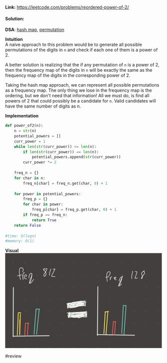   
**Link:** https://leetcode.com/problems/reordered-power-of-2/  
#### Solution:  
  
**DSA**: [hash map](../DSA/hash%20map.md), [permutation](permutation.md)  
  
**Intuition**  
A naive approach to this problem would be to generate all possible permutations of the digits in `n` and check if each one of them is a power of 2.   
  
A better solution is realizing that the if any permutation of `n` is a power of 2, then the frequency map of the digits in `n` will be exactly the same as the frequency map of the digits in the corresponding power of 2.   
  
Taking the hash map approach, we can represent all possible permutations as a frequency map. The only thing we lose in the frequency map is the ordering, but we don't need that information! All we must do, is find all powers of 2 that could possibly be a candidate for `n`. Valid candidates will have the same number of digits as n.  
  
  
**Implementation**  
```python  
def power_of2(n):  
	n = str(n)  
	potential_powers = []  
	curr_power = 1  
	while len(str(curr_power)) <= len(n):  
		if len(str(curr_power)) == len(n):  
			potential_powers.append(str(curr_power))  
		curr_power *= 2  
  
	freq_n = {}  
	for char in n:  
		freq_n[char] = freq_n.get(char, 0) + 1  
		  
	for power in potential_powers:  
		freq_p = {}  
		for char in power:  
			freq_p[char] = freq_p.get(char, 0) + 1  
		if freq_p == freq_n:  
			return True  
	return False  
			  
#time: O(logn)  
#memory: O(1)  
```  
  
**Visual**   
![IMG_2261B2000F2F-1.jpeg](./_pics/IMG_2261B2000F2F-1.jpeg)  
  
#review   
  
  
